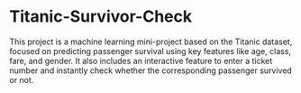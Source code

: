 # Titanic-Survivor-Check
This project is a machine learning mini-project based on the Titanic dataset, focused on predicting passenger survival using key features like age, class, fare, and gender. It also includes an interactive feature to enter a ticket number and instantly check whether the corresponding passenger survived or not.
